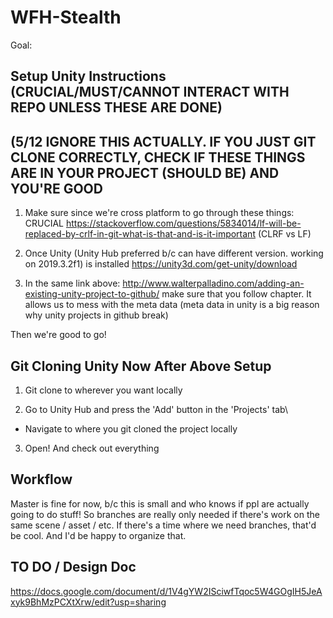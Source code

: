 # WFH-Stealth
Goal: <Insert shitty witty thing here about theme of game>

## Setup Unity Instructions (CRUCIAL/MUST/CANNOT INTERACT WITH REPO UNLESS THESE ARE DONE)
## (5/12 IGNORE THIS ACTUALLY. IF YOU JUST GIT CLONE CORRECTLY, CHECK IF THESE THINGS ARE IN YOUR PROJECT (SHOULD BE) AND YOU'RE GOOD
1. Make sure since we're cross platform to go through these things:
CRUCIAL
https://stackoverflow.com/questions/5834014/lf-will-be-replaced-by-crlf-in-git-what-is-that-and-is-it-important
(CLRF vs LF) 

2. Once Unity (Unity Hub preferred b/c can have different version. working on 2019.3.2f1) is installed
https://unity3d.com/get-unity/download

3. In the same link above: http://www.walterpalladino.com/adding-an-existing-unity-project-to-github/
make sure that you follow <Update the Unity Project> chapter. It allows us to mess with the meta data 
(meta data in unity is a big reason why unity projects in github break)

Then we're good to go!

## Git Cloning Unity Now After Above Setup
1. Git clone to wherever you want locally

2. Go to Unity Hub and press the 'Add' button in the 'Projects' tab\
- Navigate to where you git cloned the project locally

3. Open! And check out everything

## Workflow
Master is fine for now, b/c this is small and who knows if ppl are actually going to do stuff! 
So branches are really only needed if there's work on the same scene / asset / etc.
If there's a time where we need branches, that'd be cool. And I'd be happy to organize that.

## TO DO / Design Doc
https://docs.google.com/document/d/1V4gYW2ISciwfTqoc5W4GOgIH5JeAxyk9BhMzPCXtXrw/edit?usp=sharing

